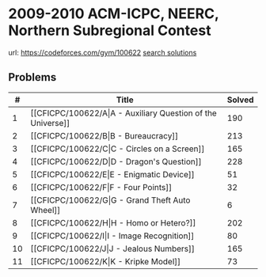 # 2009-2010 ACM-ICPC, NEERC, Northern Subregional Contest

url: https://codeforces.com/gym/100622
[search solutions](https://www.google.com/search?q=Solution+OR+題解+2009-2010+ACM-ICPC,+NEERC,+Northern+Subregional+Contest)

## Problems

| # | Title | Solved |
| --- | --- | --- |
|1|[[CFICPC/100622/A\|A - Auxiliary Question of the Universe]]|190|
|2|[[CFICPC/100622/B\|B - Bureaucracy]]|213|
|3|[[CFICPC/100622/C\|C - Circles on a Screen]]|165|
|4|[[CFICPC/100622/D\|D - Dragon's Question]]|228|
|5|[[CFICPC/100622/E\|E - Enigmatic Device]]|51|
|6|[[CFICPC/100622/F\|F - Four Points]]|32|
|7|[[CFICPC/100622/G\|G - Grand Theft Auto Wheel]]|6|
|8|[[CFICPC/100622/H\|H - Homo or Hetero?]]|202|
|9|[[CFICPC/100622/I\|I - Image Recognition]]|80|
|10|[[CFICPC/100622/J\|J - Jealous Numbers]]|165|
|11|[[CFICPC/100622/K\|K - Kripke Model]]|73|
